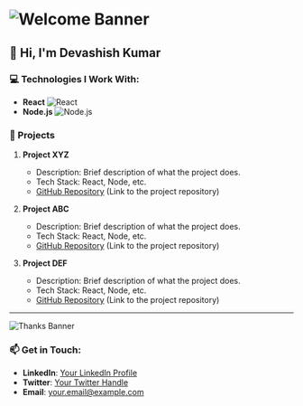 # ![Welcome Banner](https://via.placeholder.com/728x90.png?text=Welcome+to+Devashish+Kumar's+GitHub+Profile)

## 👋 Hi, I'm **Devashish Kumar**

### 💻 Technologies I Work With:
- **React** ![React](https://img.shields.io/badge/-React-61DAFB?logo=react&logoColor=white)
- **Node.js** ![Node.js](https://img.shields.io/badge/-Node.js-339933?logo=node.js&logoColor=white)

### 🚀 Projects
1. **Project XYZ**
   - Description: Brief description of what the project does.
   - Tech Stack: React, Node, etc.
   - [GitHub Repository](#) (Link to the project repository)

2. **Project ABC**
   - Description: Brief description of what the project does.
   - Tech Stack: React, Node, etc.
   - [GitHub Repository](#) (Link to the project repository)

3. **Project DEF**
   - Description: Brief description of what the project does.
   - Tech Stack: React, Node, etc.
   - [GitHub Repository](#) (Link to the project repository)

---

![Thanks Banner](https://via.placeholder.com/728x90.png?text=Thanks+for+visiting!)

### 📫 Get in Touch:
- **LinkedIn**: [Your LinkedIn Profile](#)
- **Twitter**: [Your Twitter Handle](#)
- **Email**: [your.email@example.com](mailto:your.email@example.com)
